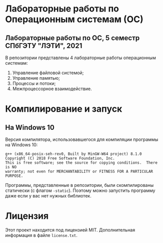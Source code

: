 # Лабораторные работы по Операционным системам (ОС)

## Лабораторные работы по ОС, 5 семестр СПбГЭТУ "ЛЭТИ", 2021

В репозитории представлены 4 лабораторные работы операционным системам:

1. Управление файловой системой;
2. Управление памятью;
3. Процессы и потоки;
4. Межпроцессорное взаимодействие.

# Компилирование и запуск

## На Windows 10

Версия компилятора, использовавшегося для компиляции программы на Windows 10:

```
g++ (x86_64-posix-seh-rev0, Built by MinGW-W64 project) 8.1.0
Copyright (C) 2018 Free Software Foundation, Inc.
This is free software; see the source for copying conditions.  There is NO
warranty; not even for MERCHANTABILITY or FITNESS FOR A PARTICULAR PURPOSE.
```

Программы, представленные в репозитории, были скомпилированы статически (с флагом `-static`).
Поэтому можно запустить программу даже если у вас нет нужных библиотек.

# Лицензия

Этот проект находится под лицензией MIT. Дополнительная информация в файле `license.txt`.